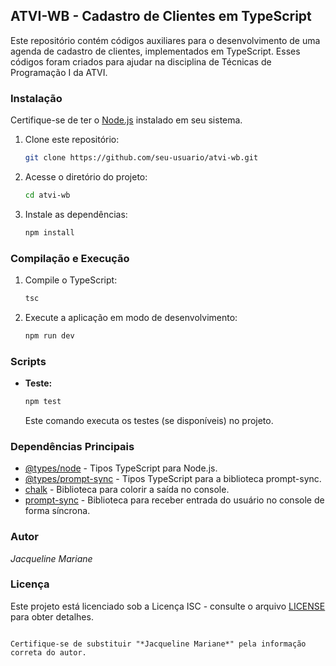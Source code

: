## ATVI-WB - Cadastro de Clientes em TypeScript

Este repositório contém códigos auxiliares para o desenvolvimento de uma agenda de cadastro de clientes, implementados em TypeScript. Esses códigos foram criados para ajudar na disciplina de Técnicas de Programação I da ATVI.

### Instalação

Certifique-se de ter o [Node.js](https://nodejs.org/) instalado em seu sistema.

1. Clone este repositório:

   ```bash
   git clone https://github.com/seu-usuario/atvi-wb.git
   ```

2. Acesse o diretório do projeto:

   ```bash
   cd atvi-wb
   ```

3. Instale as dependências:

   ```bash
   npm install
   ```

### Compilação e Execução

1. Compile o TypeScript:

   ```bash
   tsc
   ```

2. Execute a aplicação em modo de desenvolvimento:

   ```bash
   npm run dev
   ```

### Scripts

- **Teste:**

  ```bash
  npm test
  ```

  Este comando executa os testes (se disponíveis) no projeto.

### Dependências Principais

- [@types/node](https://www.npmjs.com/package/@types/node) - Tipos TypeScript para Node.js.
- [@types/prompt-sync](https://www.npmjs.com/package/@types/prompt-sync) - Tipos TypeScript para a biblioteca prompt-sync.
- [chalk](https://www.npmjs.com/package/chalk) - Biblioteca para colorir a saída no console.
- [prompt-sync](https://www.npmjs.com/package/prompt-sync) - Biblioteca para receber entrada do usuário no console de forma síncrona.

### Autor

*Jacqueline Mariane*

### Licença

Este projeto está licenciado sob a Licença ISC - consulte o arquivo [LICENSE](LICENSE) para obter detalhes.
```

Certifique-se de substituir "*Jacqueline Mariane*" pela informação correta do autor.